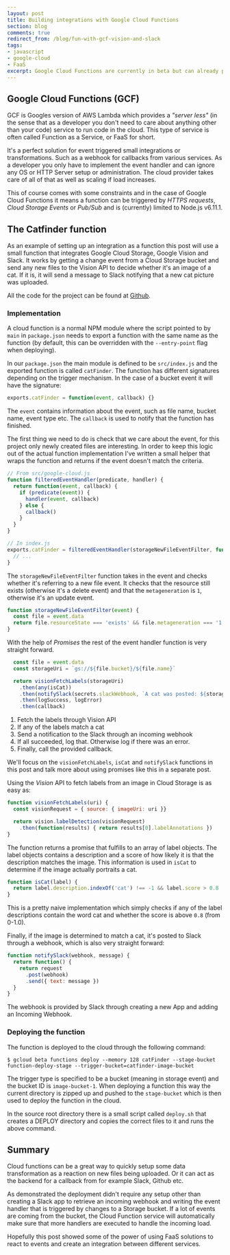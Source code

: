 ```yaml
---
layout: post
title: Building integrations with Google Cloud Functions
section: blog
comments: true
redirect_from: /blog/fun-with-gcf-vision-and-slack
tags:
- javascript
- google-cloud
- FaaS
excerpt: Google Cloud Functions are currently in beta but can already provide a great solution for integrating between different services triggered by various events.
---
```


## Google Cloud Functions (GCF)
GCF is Googles version of AWS Lambda which provides a _"server less"_ (in the sense that as a developer you don't need to care about anything other than your code) service to run code in the cloud. This type of service is often called Function as a Service, or FaaS for short.

It's a perfect solution for event triggered small integrations or transformations. Such as a webhook for callbacks from various services. As a developer you only have to implement the event handler and can ignore any OS or HTTP Server setup or administration. The cloud provider takes care of all of that as well as scaling if load increases.

This of course comes with some constraints and in the case of Google Cloud Functions it means a function can be triggered by _HTTPS requests_, _Cloud Storage Events_ or _Pub/Sub_ and is (currently) limited
to Node.js v6.11.1.

## The Catfinder function
As an example of setting up an integration as a function this post will use a small function that integrates Google Cloud Storage, Google Vision and Slack. It works by getting a change event from a Cloud Storage bucket and send any new files to the Vision API to decide whether it's an image of a cat. If it is, it will send a message to Slack notifying that a new cat picture was uploaded.

All the code for the project can be found at [Github](https://github.com/hallski/cat-finder).

### Implementation
A cloud function is a normal NPM module where the script pointed to by `main` in `package.json` needs to export a function with the same name as the function (by default, this can be overridden with the `--entry-point` flag when deploying).

In our `package.json` the main module is defined to be `src/index.js` and the exported function is called `catFinder`. The function has different signatures depending on the trigger mechanism. In the case of a bucket event it will have the signature:

```javascript
exports.catFinder = function(event, callback) {}
```

The `event` contains information about the event, such as file name, bucket name, event type etc. The `callback` is used to notify that the function has finished.

The first thing we need to do is check that we care about the event, for this project only newly created files are interesting. In order to keep this logic out of the actual function implementation I've written a small helper that wraps the function and returns if the event doesn't match the criteria.

```javascript
// From src/google-cloud.js
function filteredEventHandler(predicate, handler) {
  return function(event, callback) {
    if (predicate(event)) {
      handler(event, callback)
    } else {
      callback()
    }
  }
}

// In index.js
exports.catFinder = filteredEventHandler(storageNewFileEventFilter, function(event, callback) {
  // ...
}
```

The `storageNewFileEventFilter` function takes in the event and checks whether it's referring to a new file event. It checks that the resource still exists (otherwise it's a delete event) and that the `metageneration` is `1`, otherwise it's an update event.

```javascript
function storageNewFileEventFilter(event) {
  const file = event.data
  return file.resourceState === 'exists' && file.metageneration === '1'
}
```

With the help of _Promises_ the rest of the event handler function is very straight forward.

```javascript
  const file = event.data
  const storageUri = `gs://${file.bucket}/${file.name}`

  return visionFetchLabels(storageUri)
    .then(any(isCat))
    .then(notifySlack(secrets.slackWebhook, `A cat was posted: ${storageUri}`))
    .then(logSuccess, logError)
    .then(callback)
```

1. Fetch the labels through Vision API
2. If any of the labels match a cat
3. Send a notification to the Slack through an incoming webhook
4. If all succeeded, log that. Otherwise log if there was an error.
5. Finally, call the provided callback.

We'll focus on the `visionFetchLabels`, `isCat` and `notifySlack` functions in this post and talk more about using promises like this in a separate post.

Using the _Vision_ API to fetch labels from an image in Cloud Storage is as easy as:

```javascript
function visionFetchLabels(uri) {
  const visionRequest = { source: { imageUri: uri }}

  return vision.labelDetection(visionRequest)
    .then(function(results) { return results[0].labelAnnotations })
}
```

The function returns a promise that fulfills to an array of label objects. The label objects contains a description and a score of how likely it is that the description matches the image. This information is used in `isCat` to determine if the image actually portraits a cat.

```javascript
function isCat(label) {
  return label.description.indexOf('cat') !== -1 && label.score > 0.8
}
```

This is a pretty naive implementation which simply checks if any of the label descriptions contain the word cat and whether the score is above `0.8` (from 0-1.0).

Finally, if the image is determined to match a cat, it's posted to Slack through a webhook, which is also very straight forward:

```javascript
function notifySlack(webhook, message) {
  return function() {
    return request
      .post(webhook)
      .send({ text: message })
  }
}
```

The webhook is provided by Slack through creating a new App and adding an Incoming Webhook.

### Deploying the function
The function is deployed to the cloud through the following command:

```shell
$ gcloud beta functions deploy --memory 128 catFinder --stage-bucket function-deploy-stage --trigger-bucket=catfinder-image-bucket
```

The trigger type is specified to be a bucket (meaning in storage event) and the bucket ID is `image-bucket-1`. When deploying a function this way the current directory is zipped up and pushed to the `stage-bucket` which is then used to deploy the function in the cloud.

In the source root directory there is a small script called `deploy.sh` that creates a DEPLOY directory and copies the correct files to it and runs the above command.

## Summary
Cloud functions can be a great way to quickly setup some data transformation as a reaction on new files being uploaded. Or it can act as the backend for a callback from for example Slack, Github etc.

As demonstrated the deployment didn't require any setup other than creating a Slack app to retrieve an incoming webhook and writing the event handler that is triggered by changes to a Storage bucket. If a lot of events are coming from the bucket, the Cloud Function service will automatically make sure that more handlers are executed to handle the incoming load.

Hopefully this post showed some of the power of using FaaS solutions to react to events and create an integration between different services.
